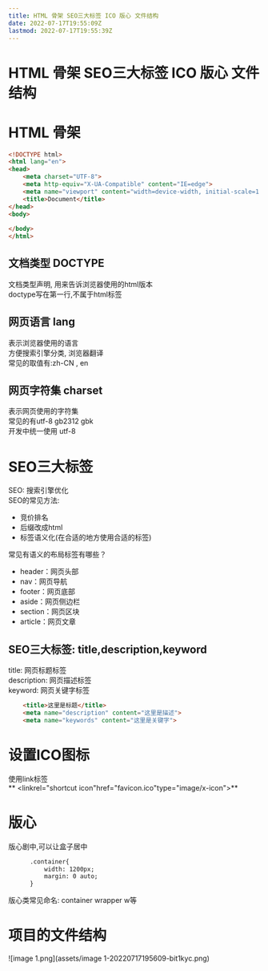 ```yaml
---
title: HTML 骨架 SEO三大标签 ICO 版心 文件结构
date: 2022-07-17T19:55:09Z
lastmod: 2022-07-17T19:55:39Z
---
```


# HTML 骨架 SEO三大标签 ICO 版心 文件结构

# HTML 骨架

```html
<!DOCTYPE html> 
<html lang="en">
<head>
    <meta charset="UTF-8">
    <meta http-equiv="X-UA-Compatible" content="IE=edge">
    <meta name="viewport" content="width=device-width, initial-scale=1.0">
    <title>Document</title>
</head>
<body>
  
</body>
</html>
```

## 文档类型 DOCTYPE

文档类型声明, 用来告诉浏览器使用的html版本  
doctype写在第一行,不属于html标签

## 网页语言  lang

表示浏览器使用的语言  
方便搜索引擎分类, 浏览器翻译  
常见的取值有:zh-CN , en

## 网页字符集 charset

表示网页使用的字符集  
常见的有utf-8 gb2312 gbk  
开发中统一使用 utf-8

# SEO三大标签

SEO: 搜索引擎优化  
SEO的常见方法:

* 竞价排名
* 后缀改成html
* 标签语义化(在合适的地方使用合适的标签)

常见有语义的布局标签有哪些？

* header：网页头部
* nav：网页导航
* footer：网页底部
* aside：网页侧边栏
* section：网页区块
* article：网页文章

## SEO三大标签: title,description,keyword

title: 网页标题标签  
description: 网页描述标签  
keyword: 网页关键字标签

```html
    <title>这里是标题</title>
    <meta name="description" content="这里是描述">
    <meta name="keywords" content="这里是关键字">
```

# 设置ICO图标

使用link标签  
**    <linkrel="shortcut icon"href="favicon.ico"type="image/x-icon">**

# 版心

版心剧中,可以让盒子居中

```html
      .container{
          width: 1200px;
          margin: 0 auto;
      }
```

版心类常见命名: container wrapper w等

# 项目的文件结构

![image 1.png](assets/image 1-20220717195609-bit1kyc.png)

